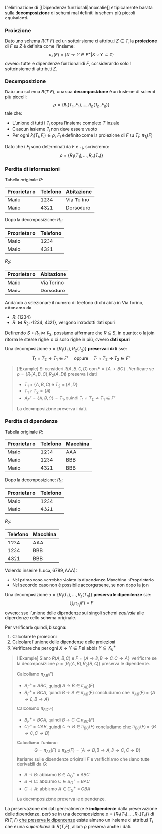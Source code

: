 L'eliminazione di [[Dipendenze funzionali|anomalie]] è tipicamente basata sulla **decomposizione** di schemi mal definiti in schemi più piccoli equivalenti.

### Proiezione
Dato uno schema $R(T,F)$ ed un sottoinsieme di attributi $Z\in T$, la **proiezione** di $F$ su $Z$ è definita come l'insieme:
$$\pi_z(F)=\{X\to Y\in F^+ | X\cup Y\subseteq Z\}$$
ovvero: tutte le dipendenze funzionali di $F$, considerando solo il sottoinsieme di attributi $Z$.

### Decomposizione
Dato uno schema $R(T,F)$, una sua **decomposizione** è un insieme di schemi più piccoli:
$$\rho=\{R_1(T_1,F_1),...,R_n(T_n,F_n)\}$$
tale che:
- L'unione di tutti i $T_i$ copra l'insieme completo $T$ inziale
- Ciascun insieme $T_i$ non deve essere vuoto
- Per ogni $R_i(T_i,F_i)\in\rho$, $F_i$ è definito come la proiezione di $F$ su $T_i$: $\pi_{T_i}(F)$ 

Dato che i $F_i$ sono determinati da $F$ e $T_i$, scriveremo:
$$\rho=\{R_1(T_1),...,R_n(T_n)\}$$

### Perdita di informazioni
Tabella originale $R$:

| Proprietario | Telefono | Abitazione |
| ------------ | -------- | ---------- |
| Mario        | 1234     | Via Torino |
| Mario        | 4321     | Dorsoduro  |
Dopo la decomposizione:
$R_1$:

| Proprietario | Telefono |
| ------------ | -------- |
| Mario        | 1234     |
| Mario        | 4321     |
$R_2$:

| Proprietario | Abitazione |
| ------------ | ---------- |
| Mario        | Via Torino |
| Mario        | Dorsoduro  |
Andando a selezionare il numero di telefono di chi abita in Via Torino, otteniamo da:
- $R$: {1234}
- $R_1\bowtie R_2$: {1234, 4321}, vengono introdotti dati spuri

Definendo $S = R_1\bowtie R_2$, possiamo affermare che $R\subseteq S$, in quanto: o la join ritorna le stesse righe, o ci sono righe in più, ovvero **dati spuri**.

Una decomposizione $\rho=\{R_1(T_1), R_2(T_2)\}$ **preserva i dati** sse:
$$T_1\cap T_2\rightarrow T_1\in F^+\quad\text{oppure}\quad T_1\cap T_2\rightarrow T_2\in F^+$$

>[!Example]
>Si consideri $R(A,B,C,D)$ con $F=\{A\rightarrow BC\}$ .
>Verificare se $\rho=\{R_1(A,B,C), R_2(A,D)\}$ preserva i dati:
>- $T_1=\{A,B,C\}$ e $T_2=\{A,D\}$
>- $T_1\cap T_2=\{A\}$
>- $A_F^+=\{A,B,C\}=T_1$, quindi $T_1\cap T_2\rightarrow T_1\in F^+$
>
>La decomposizione preserva i dati.

### Perdita di dipendenze
Tabella originale $R$:

| Proprietario | Telefono | Macchina |
| ------------ | -------- | -------- |
| Mario        | 1234     | AAA      |
| Mario        | 1234     | BBB      |
| Mario        | 4321     | BBB      |
Dopo la decomposizione:
$R_1$:

| Proprietario | Telefono |
| ------------ | -------- |
| Mario        | 1234     |
| Mario        | 4321     |
$R_2$:

| Telefono | Macchina |
| -------- | -------- |
| 1234     | AAA      |
| 1234     | BBB      |
| 4321     | BBB      |
Volendo inserire (Luca, 6789, AAA):
- Nel primo caso verrebbe violata la dipendenza Macchina$\rightarrow$Proprietario
- Nel secondo caso non è possibile accorgersene, se non dopo la join

Una decomposizione $\rho=\{R_1(T_1),...,R_n(T_n)\}$ **preserva le dipendenze** sse:
$$\bigcup_i\pi_{T_i}(F)\equiv F$$
ovvero: sse l'unione delle dipendenze sui singoli schemi _equivale_ alle dipendenze dello schema originale.

Per verificarlo quindi, bisogna:
1. Calcolare le proiezioni
2. Calcolare l'unione delle dipendenze delle proiezioni
3. Verificare che per ogni $X\rightarrow Y\in F$ si abbia $Y\subseteq X_G^+$

>[!Example]
>Siano $R(A,B,C)$ e $F=\{A\rightarrow B, B\rightarrow C, C\rightarrow A\}$, verificare se la decomposizione $\rho = \{R_1(A,B),R_2(B,C)\}$ preserva le dipendenze.
>
>Calcoliamo $\pi_{AB}(F)$
>- $A_F^+=ABC$, quindi $A\rightarrow B\in\pi_{AB}(F)$
>- $B_F^+=BCA$, quindi $B\rightarrow A\in\pi_{AB}(F)$
>concludiamo che: $\pi_{AB}(F)=\{A\rightarrow B, B\rightarrow A\}$
>
>Calcoliamo $\pi_{BC}(F)$
>- $B_F^+=BCA$, quindi $B\rightarrow C\in\pi_{BC}(F)$
>- $C_F^+=CAB$, quindi $C\rightarrow B\in\pi_{BC}(F)$
>concludiamo che: $\pi_{BC}(F)=\{B\rightarrow C, C\rightarrow B\}$
>
>Calcoliamo l'unione:
>$$G=\pi_{AB}(F)\cup\pi_{BC}(F)=\{A\rightarrow B, B\rightarrow A, B\rightarrow C, C\rightarrow B\}$$
>Iteriamo sulle dipendenze originali $F$ e verifichiamo che siano tutte derivabili da $G$:
>- $A\rightarrow B$: abbiamo $B\in A_G^+=ABC$
>- $B\rightarrow C$: abbiamo $C\in B_G^+=BAC$
>- $C\rightarrow A$: abbiamo $A\in C_G^+=CBA$
>
>La decomposizione preserva le dipendenze.

La preservazione dei dati generalmente è **indipendente** dalla preservazione delle dipendenze, però se in una decomposizione $\rho=\{R_1(T_1),...,R_n(T_n)\}$ di $R(T,F)$ <u>che preserva le dipendenze</u> esiste almeno un insieme di attributi $T_i$ che è una _superchiave_ di $R(T,F)$, allora $\rho$ preserva anche i dati.
